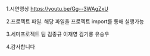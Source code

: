 1.시연영상
https://youtu.be/Gg--3WAgZxU

2.프로젝트 파일.
해당 파일을 프로젝트 import를 통해 실행가능

3.세미프로젝트 팀
김종규
이재영
김기룡
유승우

4.감사합니다
